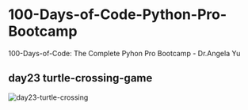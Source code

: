 # 100-Days-of-Code-Python-Pro-Bootcamp
 100-Days-of-Code: The Complete Pyhon Pro Bootcamp - Dr.Angela Yu


## day23 turtle-crossing-game

![day23-turtle-crossing](https://user-images.githubusercontent.com/120784842/225269857-483b1ee8-41fd-43fe-8756-8c4b9019c90b.gif)
